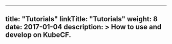 
---
title: "Tutorials"
linkTitle: "Tutorials"
weight: 8
date: 2017-01-04
description: >
  How to use and develop on KubeCF.
---
